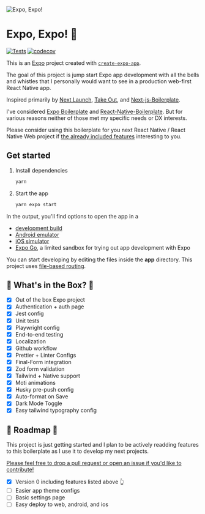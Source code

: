 ![Expo, Expo!](https://github.com/user-attachments/assets/2cb9d90a-4c88-48d5-bdfe-1ad53c77b0c5)

# Expo, Expo! 🍔

[![Tests](https://github.com/imdevan/expo-expo/actions/workflows/test.yml/badge.svg)](https://github.com/imdevan/expo-expo/actions/workflows/test.yml)
[![codecov](https://codecov.io/gh/imdevan/expo-expo/graph/badge.svg)](https://codecov.io/gh/imdevan/expo-expo)

This is an [Expo](https://expo.dev) project created with [`create-expo-app`](https://www.npmjs.com/package/create-expo-app).

The goal of this project is jump start Expo app development with all the bells and whistles that I personally would want to see in a production web-first React Native app.

Inspired primarily by [Next Launch](https://github.com/imdevan/next-launch), [Take Out](https://tamagui.dev/takeout), and [Next-js-Boilerplate](https://github.com/ixartz/Next-js-Boilerplate/tree/main).

I've considered [Expo Boilerplate](https://github.com/Milvasoft/expo-boilerplate) and [React-Native-Boilerplate](https://github.com/thecodingmachine/react-native-boilerplate). But for various reasons neither of those met my specific needs or DX interests.

Please consider using this boilerplate for you next React Native / React Native Web project if [the already included features](#-whats-in-the-box-) interesting to you.

## Get started

1. Install dependencies

   ```bash
   yarn
   ```

2. Start the app

   ```bash
   yarn expo start
   ```

In the output, you'll find options to open the app in a

- [development build](https://docs.expo.dev/develop/development-builds/introduction/)
- [Android emulator](https://docs.expo.dev/workflow/android-studio-emulator/)
- [iOS simulator](https://docs.expo.dev/workflow/ios-simulator/)
- [Expo Go](https://expo.dev/go), a limited sandbox for trying out app development with Expo

You can start developing by editing the files inside the **app** directory. This project uses [file-based routing](https://docs.expo.dev/router/introduction).

## 🥡 What's in the Box? 🥡

- [x] Out of the box Expo project
- [x] Authentication + auth page
- [x] Jest config
- [x] Unit tests
- [x] Playwright config
- [x] End-to-end testing
- [x] Localization
- [x] Github workflow
- [x] Prettier + Linter Configs
- [x] Final-Form integration
- [x] Zod form validation
- [x] Tailwind + Native support
- [x] Moti animations
- [x] Husky pre-push config
- [x] Auto-format on Save
- [x] Dark Mode Toggle
- [x] Easy tailwind typography config

## 🚧 Roadmap 🚧

This project is just getting started and I plan to be actively readding features to
this boilerplate as I use it to develop my next projects.

[Please feel free to drop a pull request or open an issue if you'd like to contribute!](https://github.com/imdevan/expo-expo/issues/new/choose)

- [x] Version 0 including features listed above 👆
- [ ] Easier app theme configs
- [ ] Basic settings page
- [ ] Easy deploy to web, android, and ios
